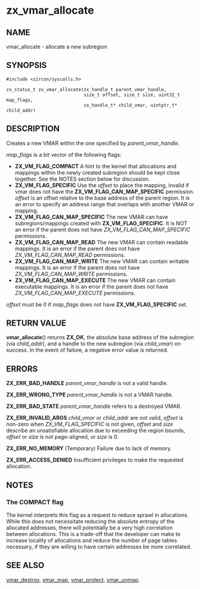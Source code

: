 # zx_vmar_allocate

## NAME

vmar_allocate - allocate a new subregion

## SYNOPSIS

```
#include <zircon/syscalls.h>

zx_status_t zx_vmar_allocate(zx_handle_t parent_vmar_handle,
                             size_t offset, size_t size, uint32_t map_flags,
                             zx_handle_t* child_vmar, uintptr_t* child_addr)
```

## DESCRIPTION

Creates a new VMAR within the one specified by *parent_vmar_handle*.

*map_flags* is a bit vector of the following flags:
- **ZX_VM_FLAG_COMPACT**  A hint to the kernel that allocations and mappings
  within the newly created subregion should be kept close together.   See the
  NOTES section below for discussion.
- **ZX_VM_FLAG_SPECIFIC**  Use the *offset* to place the mapping, invalid if
  vmar does not have the **ZX_VM_FLAG_CAN_MAP_SPECIFIC** permission.  *offset*
  is an offset relative to the base address of the parent region.  It is an error
  to specify an address range that overlaps with another VMAR or mapping.
- **ZX_VM_FLAG_CAN_MAP_SPECIFIC**  The new VMAR can have subregions/mappings
  created with **ZX_VM_FLAG_SPECIFIC**.  It is NOT an error if the parent does
  not have *ZX_VM_FLAG_CAN_MAP_SPECIFIC* permissions.
- **ZX_VM_FLAG_CAN_MAP_READ**  The new VMAR can contain readable mappings.
  It is an error if the parent does not have *ZX_VM_FLAG_CAN_MAP_READ* permissions.
- **ZX_VM_FLAG_CAN_MAP_WRITE**  The new VMAR can contain writable mappings.
  It is an error if the parent does not have *ZX_VM_FLAG_CAN_MAP_WRITE* permissions.
- **ZX_VM_FLAG_CAN_MAP_EXECUTE**  The new VMAR can contain executable mappings.
  It is an error if the parent does not have *ZX_VM_FLAG_CAN_MAP_EXECUTE* permissions.

*offset* must be 0 if *map_flags* does not have **ZX_VM_FLAG_SPECIFIC** set.

## RETURN VALUE

**vmar_allocate**() returns **ZX_OK**, the absolute base address of the
subregion (via *child_addr*), and a handle to the new subregion (via
*child_vmar*) on success.  In the event of failure, a negative error value is
returned.

## ERRORS

**ZX_ERR_BAD_HANDLE**  *parent_vmar_handle* is not a valid handle.

**ZX_ERR_WRONG_TYPE**  *parent_vmar_handle* is not a VMAR handle.

**ZX_ERR_BAD_STATE**  *parent_vmar_handle* refers to a destroyed VMAR.

**ZX_ERR_INVALID_ARGS**  *child_vmar* or *child_addr* are not valid, *offset* is
non-zero when *ZX_VM_FLAG_SPECIFIC* is not given, *offset* and *size* describe
an unsatisfiable allocation due to exceeding the region bounds, *offset*
or *size* is not page-aligned, or *size* is 0.

**ZX_ERR_NO_MEMORY**  (Temporary) Failure due to lack of memory.

**ZX_ERR_ACCESS_DENIED**  Insufficient privileges to make the requested allocation.

## NOTES

### The COMPACT flag

The kernel interprets this flag as a request to reduce sprawl in allocations.
While this does not necessitate reducing the absolute entropy of the allocated
addresses, there will potentially be a very high correlation between allocations.
This is a trade-off that the developer can make to increase locality of
allocations and reduce the number of page tables necessary, if they are willing
to have certain addresses be more correlated.

## SEE ALSO

[vmar_destroy](vmar_destroy.md),
[vmar_map](vmar_map.md),
[vmar_protect](vmar_protect.md),
[vmar_unmap](vmar_unmap.md).
